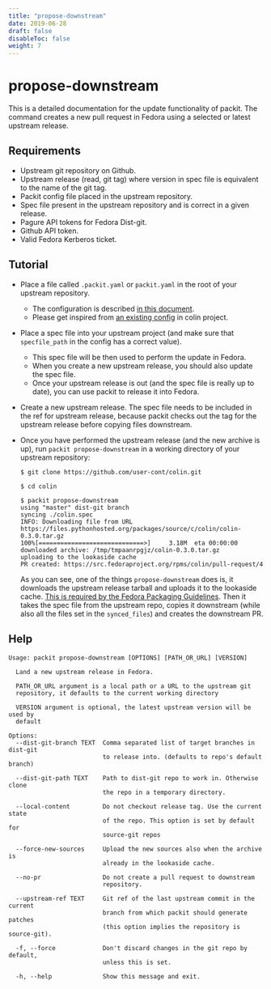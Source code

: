 ```yaml
---
title: "propose-downstream"
date: 2019-06-28
draft: false
disableToc: false
weight: 7
---
```


# propose-downstream

This is a detailed documentation for the update functionality of packit. The
command creates a new pull request in Fedora using a selected or latest
upstream release.


## Requirements

* Upstream git repository on Github.
* Upstream release (read, git tag) where version in spec file is equivalent to
  the name of the git tag.
* Packit config file placed in the upstream repository.
* Spec file present in the upstream repository and is correct in a given
  release.
* Pagure API tokens for Fedora Dist-git.
* Github API token.
* Valid Fedora Kerberos ticket.


## Tutorial

* Place a file called `.packit.yaml` or `packit.yaml` in the root of your upstream repository.
   * The configuration is described [in this document](/docs/configuration/).
   * Please get inspired from [an existing config](https://github.com/user-cont/colin/blob/master/.packit.yaml) in
     colin project.

* Place a spec file into your upstream project (and make sure that
  `specfile_path` in the config has a correct value).
   * This spec file will be then used to perform the update in Fedora.
   * When you create a new upstream release, you should also update the spec file.
   * Once your upstream release is out (and the spec file is really up to
     date), you can use packit to release it into Fedora.

* Create a new upstream release. The spec file needs to be included in the ref
  for upstream release, because packit checks out the tag for the upstream
  release before copying files downstream.

* Once you have performed the upstream release (and the new archive is up),
  run `packit propose-downstream` in a working directory of your upstream
  repository:
  ```
  $ git clone https://github.com/user-cont/colin.git

  $ cd colin

  $ packit propose-downstream
  using "master" dist-git branch
  syncing ./colin.spec
  INFO: Downloading file from URL https://files.pythonhosted.org/packages/source/c/colin/colin-0.3.0.tar.gz
  100%[=============================>]     3.18M  eta 00:00:00
  downloaded archive: /tmp/tmpaanrpgjz/colin-0.3.0.tar.gz
  uploading to the lookaside cache
  PR created: https://src.fedoraproject.org/rpms/colin/pull-request/4
  ```

  As you can see, one of the things `propose-downstream` does is, it downloads the
  upstream release tarball and uploads it to the lookaside cache. [This is
  required by the Fedora Packaging
  Guidelines](https://fedoraproject.org/wiki/Packaging:SourceURL#Referencing_Source).
  Then it takes the spec file from the upstream repo, copies it downstream (while
  also all the files set in the `synced_files`) and creates the downstream PR.


## Help

    Usage: packit propose-downstream [OPTIONS] [PATH_OR_URL] [VERSION]
    
      Land a new upstream release in Fedora.
    
      PATH_OR_URL argument is a local path or a URL to the upstream git
      repository, it defaults to the current working directory
    
      VERSION argument is optional, the latest upstream version will be used by
      default
    
    Options:
      --dist-git-branch TEXT  Comma separated list of target branches in dist-git
                              to release into. (defaults to repo's default branch)
    
      --dist-git-path TEXT    Path to dist-git repo to work in. Otherwise clone
                              the repo in a temporary directory.
    
      --local-content         Do not checkout release tag. Use the current state
                              of the repo. This option is set by default for
                              source-git repos
    
      --force-new-sources     Upload the new sources also when the archive is
                              already in the lookaside cache.
    
      --no-pr                 Do not create a pull request to downstream
                              repository.
    
      --upstream-ref TEXT     Git ref of the last upstream commit in the current
                              branch from which packit should generate patches
                              (this option implies the repository is source-git).
    
      -f, --force             Don't discard changes in the git repo by default,
                              unless this is set.
    
      -h, --help              Show this message and exit.
